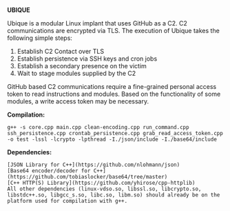 **UBIQUE**

Ubique is a modular Linux implant that uses GitHub as a C2. C2 communications are encrypted via TLS. The execution of Ubique takes the following simple steps:

1. Establish C2 Contact over TLS
2. Establish persistence via SSH keys and cron jobs
3. Establish a secondary presence on the victim
4. Wait to stage modules supplied by the C2

GitHub based C2 communications require a fine-grained personal access token to read instructions and modules. Based on the functionality of some modules, a write access token may be necessary.

**Compilation:**

```
g++ -s core.cpp main.cpp clean-encoding.cpp run_command.cpp ssh_persistence.cpp crontab_persistence.cpp grab_read_access_token.cpp -o test -lssl -lcrypto -lpthread -I./json/include -I./base64/include
```

**Dependencies:**

```
[JSON Library for C++](https://github.com/nlohmann/json)
[Base64 encoder/decoder for C++](https://github.com/tobiaslocker/base64/tree/master)
[C++ HTTP(S) Library](https://github.com/yhirose/cpp-httplib)
All other dependencies (linux-vdso.so, libssl.so, libcrypto.so, libstdc++.so, libgcc_s.so, libc.so, libm.so) should already be on the platform used for compilation with g++.
```
